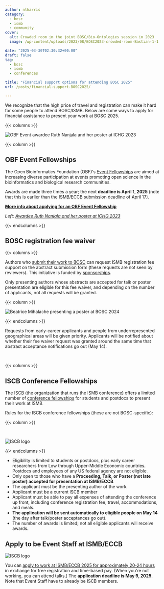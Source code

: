 ```yaml
---
author: nlharris
category:
  - bosc
  - ismb
  - community
cover:
  alt: Crowded room in the joint BOSC/Bio-Ontologies session in 2023
  image: /wp-content/uploads/2023/08/BOSC2023-crowded-room-Bastian-1-1.png

date: "2025-03-30T02:30:32+00:00"
draft: false
tag:
  - bosc
  - ismb
  - conferences

title: "Financial support options for attending BOSC 2025"
url: /posts/financial-support-BOSC2025/

---
```


We recognize that the high price of travel and registration can make it hard for some people to attend BOSC/ISMB. Below are some ways to apply for financial assistance to present your work at BOSC 2025.


{{< columns >}}

![OBF Event awardee Ruth Nanjala and her poster at ICHG 2023](/img/2025/2025-03-11-Ruth-Nanjala-OBF-travel-awardee.png)

{{< column >}}

## OBF Event Fellowships

The Open Bioinformatics Foundation (OBF)'s
[Event Fellowships](/event-awards/) are aimed at increasing diverse participation at events promoting open science in the bioinformatics and biological research communities.

Awards are made three times a year; the next **deadline is April 1, 2025** (note that this is earlier than the ISMB/ECCB submission deadline of April 17).

**[More info about applying for an OBF Event Fellowship](/2025/03/02/event-fellowship-2025-1/)**

*Left: 
[Awardee Ruth Nanjala and her poster at ICHG 2023](/2023/03/21/ruth-nanjala-experience-at-the-ichg-2023-conference/)*

{{< endcolumns >}}


## BOSC registration fee waiver

{{< columns >}}

Authors who [submit their work to BOSC](/events/bosc-2025/submit/) can request ISMB registration fee support on the abstract submission form (these requests are not seen by reviewers). This initiative is funded by [sponsorships](/events/sponsors/).

Only presenting authors whose abstracts are accepted for talk or poster presentation are eligible for this fee waiver, and depending on the number of applicants, not all requests will be granted.

{{< column >}}

![Beatrice Mihalache presenting a poster at BOSC 2024](/img/2025/2025-03-11-Beatrice-Mihalache-with-BOSC-poster.jpg)

{{< endcolumns >}}

Requests from early-career applicants and people from underrepresented geographical areas will be given priority. 
Applicants will be notified about whether their fee waiver request was granted around the same time that abstract acceptance notifications go out (May 14).

<br/>

{{< columns >}}

## ISCB Conference Fellowships

The ISCB (the organization that runs the ISMB conference) offers a limited number of [conference fellowships](https://www.iscb.org/ismbeccb2025/general-info/conference-fellowships) for students and postdocs to present their work at ISMB.

Rules for the ISCB conference fellowships (these are not BOSC-specific):

{{< column >}}

<br/>

![ISCB logo](/img/2025/2025-03-11-Iscb_logo.png)

{{< endcolumns >}}

- Eligibility is limited to students or postdocs, plus early career researchers from Low through Upper-Middle Economic countries. Postdocs and employees of any US federal agency are not eligible.
- Only open to those who have a **Proceeding, Talk, or Poster (not late poster) accepted for presentation at ISMB/ECCB**.
- The applicant must be the presenting author of the work.
- Applicant must be a current ISCB member
- Applicant must be able to pay all expenses of attending the conference up front, including conference registration fee, travel, accommodations, and meals.
- **The application will be sent automatically to eligible people on May 14** (the day after talk/poster acceptances go out).
- The number of awards is limited; not all eligible applicants will
  receive awards.

## Apply to be Event Staff at ISMB/ECCB

![ISCB logo](/img/2025/banner.ConferenceBanner.ISMBECCB.2025.png)

You can [apply to work at ISMB/ECCB 2025 for approximately 20-24 hours](https://www.iscb.org/ismbeccb2025/general-info/apply-to-be-event-staff) in exchange for free registration and time-based pay. (When you're not working, you can attend talks.) The **application deadline is May 9, 2025**. Note that Event Staff have to already be ISCB members.
